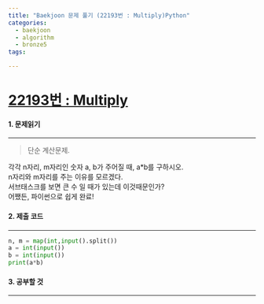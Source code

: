 ```yaml
---
title: "Baekjoon 문제 풀기 (22193번 : Multiply)Python"
categories:
  - baekjoon
  - algorithm
  - bronze5
tags:

---
```



# [22193번 : Multiply](https://www.acmicpc.net/problem/22193)

#### 1. 문제읽기
---

> 단순 계산문제.   

각각 n자리, m자리인 숫자 a, b가 주어질 때, a*b를 구하시오.  
n자리와 m자리를 주는 이유를 모르겠다.  
서브태스크를 보면 큰 수 일 때가 있는데 이것때문인가?  
어쨌든, 파이썬으로 쉽게 완료!  

#### 2. 제출 코드 
---

```python
n, m = map(int,input().split())
a = int(input())
b = int(input())
print(a*b)
```



#### 3. 공부할 것
---

